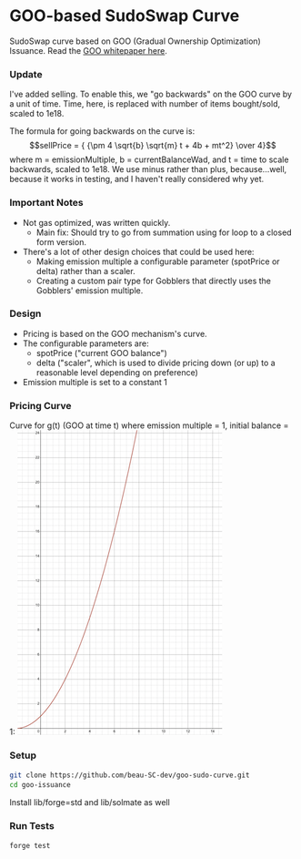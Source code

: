 # GOO-based SudoSwap Curve

SudoSwap curve based on GOO (Gradual Ownership Optimization) Issuance. Read the [GOO whitepaper here](https://www.paradigm.xyz/2022/09/goo).

### Update
I've added selling. To enable this, we "go backwards" on the GOO curve by a unit of time. Time, here, is replaced with number of items bought/sold, scaled to 1e18.

The formula for going backwards on the curve is:
$$sellPrice = { {\pm 4 \sqrt{b} \sqrt{m} t + 4b + mt^2} \over 4}$$
where m = emissionMultiple, b = currentBalanceWad, and t = time to scale backwards, scaled to 1e18.
We use minus rather than plus, because...well, because it works in testing, and I haven't really considered why yet.

### Important Notes
- Not gas optimized, was written quickly. 
  - Main fix: Should try to go from summation using for loop to a closed form version.
- There's a lot of other design choices that could be used here:
  - Making emission multiple a configurable parameter (spotPrice or delta) rather than a scaler.
  - Creating a custom pair type for Gobblers that directly uses the Gobblers' emission multiple.

### Design
- Pricing is based on the GOO mechanism's curve.
- The configurable parameters are: 
  - spotPrice ("current GOO balance")
  - delta ("scaler", which is used to divide pricing down (or up) to a reasonable level depending on preference)
- Emission multiple is set to a constant 1

### Pricing Curve
Curve for g(t) (GOO at time t) where emission multiple = 1, initial balance = 1:
![alt text](https://github.com/beau-SC-dev/goo-sudo-curve/blob/main/images/curve.png)

### Setup

```sh
git clone https://github.com/beau-SC-dev/goo-sudo-curve.git
cd goo-issuance
```
Install lib/forge=std and lib/solmate as well

### Run Tests

```sh
forge test
```
